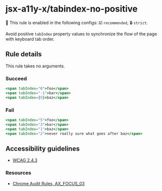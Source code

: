 # jsx-a11y-x/tabindex-no-positive

💼 This rule is enabled in the following configs: ☑️ `recommended`, 🔒 `strict`.

<!-- end auto-generated rule header -->

Avoid positive `tabIndex` property values to synchronize the flow of the page with keyboard tab order.

## Rule details

This rule takes no arguments.

### Succeed

```jsx
<span tabIndex="0">foo</span>
<span tabIndex="-1">bar</span>
<span tabIndex={0}>baz</span>
```

### Fail

```jsx
<span tabIndex="5">foo</span>
<span tabIndex="3">bar</span>
<span tabIndex="1">baz</span>
<span tabIndex="2">never really sure what goes after baz</span>
```

## Accessibility guidelines

- [WCAG 2.4.3](https://www.w3.org/WAI/WCAG21/Understanding/focus-order)

### Resources

- [Chrome Audit Rules, AX_FOCUS_03](https://github.com/GoogleChrome/accessibility-developer-tools/wiki/Audit-Rules#ax_focus_03)
